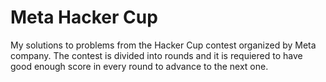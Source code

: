 # Meta Hacker Cup

My solutions to problems from the Hacker Cup contest organized by Meta company.
The contest is divided into rounds and it is requiered to have good enough score in every round to advance to the next one.
